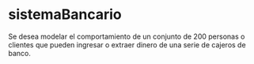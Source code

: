 # sistemaBancario
Se desea modelar el comportamiento de un conjunto de 200 personas o clientes que pueden ingresar o extraer dinero de una serie de cajeros de banco. 
